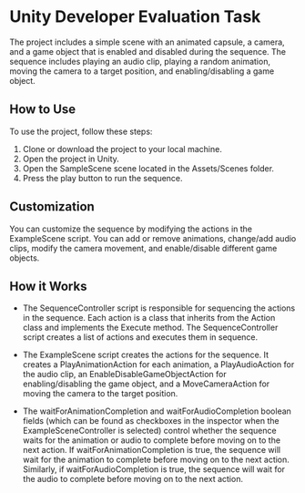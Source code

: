 # Unity Developer Evaluation Task
The project includes a simple scene with an animated capsule, a camera, and a game object that is enabled and disabled during the sequence. The sequence includes playing an audio clip, playing a random animation, moving the camera to a target position, and enabling/disabling a game object.

## How to Use
To use the project, follow these steps:

1. Clone or download the project to your local machine.
2. Open the project in Unity.
3. Open the SampleScene scene located in the Assets/Scenes folder.
4. Press the play button to run the sequence.

   
## Customization
You can customize the sequence by modifying the actions in the ExampleScene script. You can add or remove animations, change/add audio clips, modify the camera movement, and enable/disable different game objects.

## How it Works
- The SequenceController script is responsible for sequencing the actions in the sequence. Each action is a class that inherits from the Action class and implements the Execute method. The SequenceController script creates a list of actions and executes them in sequence.

- The ExampleScene script creates the actions for the sequence. It creates a PlayAnimationAction for each animation, a PlayAudioAction for the audio clip, an EnableDisableGameObjectAction for enabling/disabling the game object, and a MoveCameraAction for moving the camera to the target position.

- The waitForAnimationCompletion and waitForAudioCompletion boolean fields (which can be found as checkboxes in the inspector when the ExampleSceneController is selected) control whether the sequence waits for the animation or audio to complete before moving on to the next action. If waitForAnimationCompletion is true, the sequence will wait for the animation to complete before moving on to the next action. Similarly, if waitForAudioCompletion is true, the sequence will wait for the audio to complete before moving on to the next action. 
